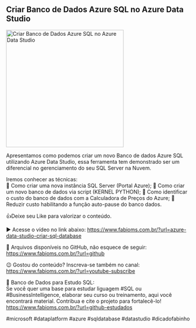 ## Criar Banco de Dados Azure SQL no Azure Data Studio

<img src="https://fabioms.com.br/uploads/youtube/YZooc1eFBQk.png" alt="Criar Banco de Dados Azure SQL no Azure Data Studio" title="Azure SQL" width="320"/>

Apresentamos como podemos criar um novo Banco de dados Azure SQL utilizando Azure Data Studio, essa ferramenta tem demonstrado ser um diferencial no gerenciamento do seu SQL Server na Nuvem.

Iremos conhecer as técnicas:  
🔹 Como criar uma nova instância SQL Server (Portal Azure);
🔹 Como criar um novo banco de dados via script (KERNEL PYTHON);
🔹 Como identificar o custo do banco de dados com a Calculadora de Preços do Azure;
🔹 Reduzir custo habilitando a função auto-pause do banco dados.

👍Deixe seu Like para valorizar o conteúdo.

▶️ Acesse o vídeo no link abaixo:
https://www.fabioms.com.br/?url=azure-data-studio-criar-sql-database

📁 Arquivos disponíveis no GitHub, não esquece de seguir:
https://www.fabioms.com.br/?url=github

😉 Gostou do conteúdo? Inscreva-se também no canal:
https://www.fabioms.com.br/?url=youtube-subscribe

🎁 Banco de Dados para Estudo SQL:  
Se você quer uma base para estudar liguagem #SQL ou #BusinessIntelligence, elaborar seu curso ou treinamento, aqui você encontrará material. 
Contribua e cite o projeto para fortalecê-lo!
https://www.fabioms.com.br/?url=github-estudados

#microsoft #dataplatform #azure #sqldatabase #datastudio #dicadofabinho